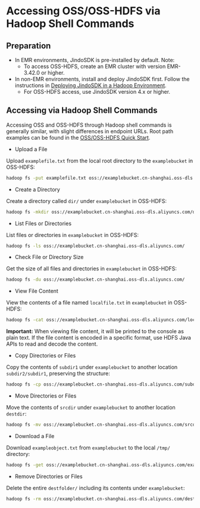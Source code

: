 # Accessing OSS/OSS-HDFS via Hadoop Shell Commands

## Preparation

*   In EMR environments, JindoSDK is pre-installed by default. Note:
    *   To access OSS-HDFS, create an EMR cluster with version EMR-3.42.0 or higher.
*   In non-EMR environments, install and deploy JindoSDK first. Follow the instructions in [Deploying JindoSDK in a Hadoop Environment](../../jindosdk/jindosdk_deployment_hadoop.md).
    *   For OSS-HDFS access, use JindoSDK version 4.x or higher.

## Accessing via Hadoop Shell Commands

Accessing OSS and OSS-HDFS through Hadoop shell commands is generally similar, with slight differences in endpoint URLs. Root path examples can be found in the [OSS/OSS-HDFS Quick Start](../oss_quickstart.md).

*   Upload a File

Upload `examplefile.txt` from the local root directory to the `examplebucket` in OSS-HDFS:

```bash
hadoop fs -put examplefile.txt oss://examplebucket.cn-shanghai.oss-dls.aliyuncs.com/
```

* Create a Directory

Create a directory called `dir/` under `examplebucket` in OSS-HDFS:

```bash
hadoop fs -mkdir oss://examplebucket.cn-shanghai.oss-dls.aliyuncs.com/dir/
```

* List Files or Directories

List files or directories in `examplebucket` in OSS-HDFS:

```bash
hadoop fs -ls oss://examplebucket.cn-shanghai.oss-dls.aliyuncs.com/
```

* Check File or Directory Size

Get the size of all files and directories in `examplebucket` in OSS-HDFS:

```bash
hadoop fs -du oss://examplebucket.cn-shanghai.oss-dls.aliyuncs.com/
```

* View File Content

View the contents of a file named `localfile.txt` in `examplebucket` in OSS-HDFS:

```bash
hadoop fs -cat oss://examplebucket.cn-shanghai.oss-dls.aliyuncs.com/localfile.txt
```
**Important:** When viewing file content, it will be printed to the console as plain text. If the file content is encoded in a specific format, use HDFS Java APIs to read and decode the content.

* Copy Directories or Files

Copy the contents of `subdir1` under `examplebucket` to another location `subdir2/subdir1`, preserving the structure:

```bash
hadoop fs -cp oss://examplebucket.cn-shanghai.oss-dls.aliyuncs.com/subdir1  oss://examplebucket.cn-shanghai.oss-dls.aliyuncs.com/subdir2/subdir1
```

* Move Directories or Files

Move the contents of `srcdir` under `examplebucket` to another location `destdir`:

```bash
hadoop fs -mv oss://examplebucket.cn-shanghai.oss-dls.aliyuncs.com/srcdir  oss://examplebucket.cn-shanghai.oss-dls.aliyuncs.com/destdir
```

* Download a File

Download `exampleobject.txt` from `examplebucket` to the local `/tmp/` directory:

```bash
hadoop fs -get oss://examplebucket.cn-shanghai.oss-dls.aliyuncs.com/exampleobject.txt  /tmp/
```

* Remove Directories or Files

Delete the entire `destfolder/` including its contents under `examplebucket`:

```bash
hadoop fs -rm oss://examplebucket.cn-shanghai.oss-dls.aliyuncs.com/destfolder/
```